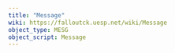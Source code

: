 ```yaml
---
title: "Message"
wiki: https://falloutck.uesp.net/wiki/Message
object_type: MESG
object_script: Message
---
```

